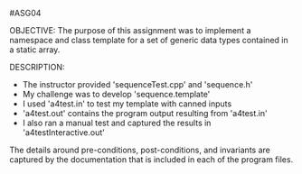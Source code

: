#ASG04

OBJECTIVE: 
The purpose of this assignment was to implement a namespace and class template for a set of generic data types contained in a static array.

DESCRIPTION:
- The instructor provided 'sequenceTest.cpp' and 'sequence.h'
- My challenge was to develop 'sequence.template' 
- I used 'a4test.in' to test my template with canned inputs 
- 'a4test.out' contains the program output resulting from 'a4test.in'
- I also ran a manual test and captured the results in 'a4testInteractive.out'

The details around pre-conditions, post-conditions, and invariants are captured by the documentation that is included in each of the program files.
